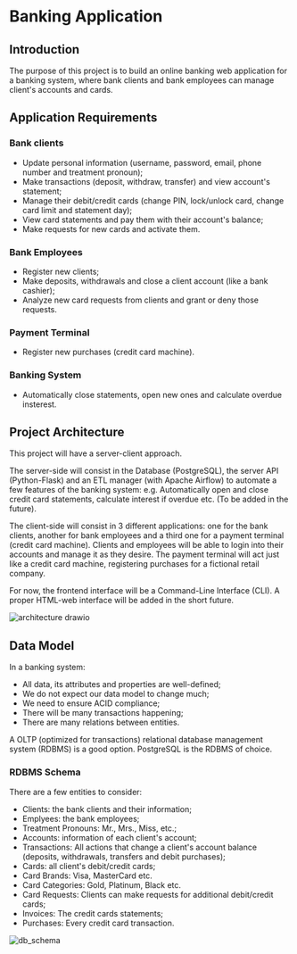 # Banking Application

## Introduction

The purpose of this project is to build an online banking web application for a banking system, where bank clients and bank employees can manage client's accounts and cards.

## Application Requirements

### Bank clients

- Update personal information (username, password, email, phone number and treatment pronoun);
- Make transactions (deposit, withdraw, transfer) and view account's statement;
- Manage their debit/credit cards (change PIN, lock/unlock card, change card limit and statement day);
- View card statements and pay them with their account's balance;
- Make requests for new cards and activate them.

### Bank Employees

- Register new clients;
- Make deposits, withdrawals and close a client account (like a bank cashier);
- Analyze new card requests from clients and grant or deny those requests.

### Payment Terminal
- Register new purchases (credit card machine).

### Banking System
- Automatically close statements, open new ones and calculate overdue insterest.

## Project Architecture

This project will have a server-client approach. 

The server-side will consist in the Database (PostgreSQL), the server API (Python-Flask) and an ETL manager (with Apache Airflow) to automate a few features of the banking system: 
e.g. Automatically open and close credit card statements, calculate interest if overdue etc. (To be added in the future).

The client-side will consist in 3 different applications: one for the bank clients, another for bank employees and a third one for a payment terminal (credit card machine).
Clients and employees will be able to login into their accounts and manage it as they desire.
The payment terminal will act just like a credit card machine, registering purchases for a fictional retail company.

For now, the frontend interface will be a Command-Line Interface (CLI). A proper HTML-web interface will be added in the short future.

![architecture drawio](https://user-images.githubusercontent.com/68711010/212946650-587d9cb2-c7e0-4a85-88c5-2141ed96fa52.png)

## Data Model

In a banking system:
 - All data, its attributes and properties are well-defined; 
 - We do not expect our data model to change much;
 - We need to ensure ACID compliance;
 - There will be many transactions happening;
 - There are many relations between entities.

A OLTP (optimized for transactions) relational database management system (RDBMS) is a good option. 
PostgreSQL is the RDBMS of choice.

### RDBMS Schema

There are a few entities to consider:

- Clients: the bank clients and their information;
- Emplyees: the bank employees;
- Treatment Pronouns: Mr., Mrs., Miss, etc.;
- Accounts: information of each client's account;
- Transactions: All actions that change a client's account balance (deposits, withdrawals, transfers and debit purchases);
- Cards: all client's debit/credit cards;
- Card Brands: Visa, MasterCard etc.
- Card Categories: Gold, Platinum, Black etc.
- Card Requests: Clients can make requests for additional debit/credit cards;
- Invoices: The credit cards statements;
- Purchases: Every credit card transaction.

![db_schema](https://user-images.githubusercontent.com/68711010/212946708-6de724fb-9f18-4a91-a0dc-421d00e24194.png)

